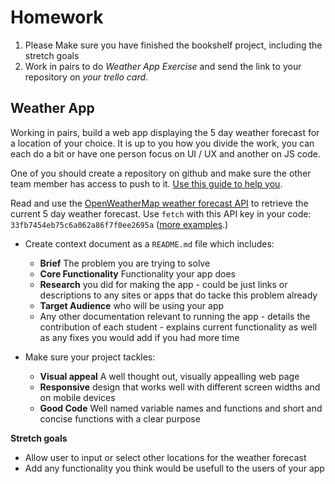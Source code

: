 # Homework

1. Please Make sure you have finished the bookshelf project, including the
   stretch goals
1. Work in pairs to do _Weather App Exercise_ and send the link to your
   repository on _your trello card_.

## Weather App

Working in pairs, build a web app displaying the 5 day weather forecast for a
location of your choice. It is up to you how you divide the work, you can each
do a bit or have one person focus on UI / UX and another on JS code.

One of you should create a repository on github and make sure the other team
member has access to push to it.
[Use this guide to help you](https://codeyourfuture.github.io/syllabus-master/others/making-a-pull-request.html).

Read and use the
[OpenWeatherMap weather forecast API](http://openweathermap.org/api) to retrieve
the current 5 day weather forecast. Use `fetch` with this API key in your code:
`33fb7454eb75c6a062a86f7f0ee2695a`
([more examples](http://openweathermap.org/current).)

* Create context document as a `README.md` file which includes:

  * **Brief** The problem you are trying to solve
  * **Core Functionality** Functionality your app does
  * **Research** you did for making the app - could be just links or
    descriptions to any sites or apps that do tacke this problem already
  * **Target Audience** who will be using your app
  * Any other documentation relevant to running the app - details the
    contribution of each student - explains current functionality as well as any
    fixes you would add if you had more time

* Make sure your project tackles:
  * **Visual appeal** A well thought out, visually appealling web page
  * **Responsive** design that works well with different screen widths and on
    mobile devices
  * **Good Code** Well named variable names and functions and short and concise
    functions with a clear purpose

**Stretch goals**

* Allow user to input or select other locations for the weather forecast
* Add any functionality you think would be usefull to the users of your app
